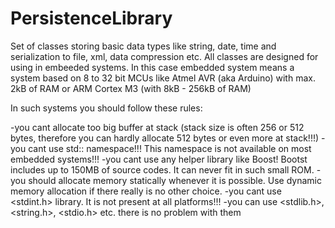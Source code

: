 # PersistenceLibrary
Set of classes storing basic data types like string, date, time and serialization to file, xml, data compression etc. All classes are designed for using in embeeded systems. In this case embedded system means a system based on 8 to 32 bit MCUs like Atmel AVR (aka Arduino) with max. 2kB of RAM or ARM Cortex M3 (with 8kB - 256kB of RAM)

In such systems you should follow these rules:

-you cant allocate too big buffer at stack (stack size is often 256 or 512 bytes, therefore you can hardly allocate 512 bytes or even more at stack!!!)
-you cant use std:: namespace!!! This namespace is not available on most embedded systems!!!
-you cant use any helper library like Boost! Bootst includes up to 150MB of source codes. It can never fit in such small ROM.
-you should allocate memory statically whenever it is possible. Use dynamic memory allocation if there really is no other choice.
-you cant use <stdint.h> library. It is not present at all platforms!!!
-you can use <stdlib.h>, <string.h>, <stdio.h> etc. there is no problem with them
